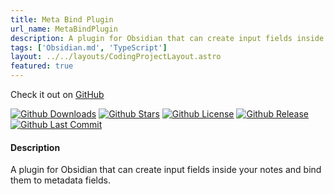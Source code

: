 ```yaml
---
title: Meta Bind Plugin
url_name: MetaBindPlugin
description: A plugin for Obsidian that can create input fields inside your notes and bind them to metadata fields. 
tags: ['Obsidian.md', 'TypeScript']
layout: ../../layouts/CodingProjectLayout.astro
featured: true
---
```


Check it out on [GitHub](https://github.com/mProjectsCode/obsidian-meta-bind-plugin)

[![Github Downloads](https://img.shields.io/github/downloads/mProjectsCode/obsidian-meta-bind-plugin/total?style=flat-square&labelColor=1f1f1f&color=2E2E2E)](https://github.com/mProjectsCode/obsidian-meta-bind-plugin/releases/)
[![Github Stars](https://img.shields.io/github/stars/mProjectsCode/obsidian-meta-bind-plugin?style=flat-square&labelColor=1f1f1f&color=2E2E2E)](https://github.com/mProjectsCode/obsidian-meta-bind-plugin/)
[![Github License](https://img.shields.io/github/license/mProjectsCode/obsidian-meta-bind-plugin?style=flat-square&labelColor=1f1f1f&color=2E2E2E)](https://github.com/mProjectsCode/obsidian-meta-bind-plugin/blob/master/LICENSE.md)
[![Github Release](https://img.shields.io/github/v/release/mProjectsCode/obsidian-meta-bind-plugin?style=flat-square&labelColor=1f1f1f&color=2E2E2E)](https://github.com/mProjectsCode/obsidian-meta-bind-plugin/releases/)
[![Github Last Commit](https://img.shields.io/github/last-commit/mProjectsCode/obsidian-meta-bind-plugin?style=flat-square&labelColor=1f1f1f&color=2E2E2E)](https://github.com/mProjectsCode/obsidian-meta-bind-plugin/)

#### Description
A plugin for Obsidian that can create input fields inside your notes and bind them to metadata fields.
